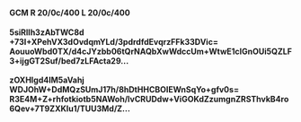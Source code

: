 #### GCM R 20/0c/400 L 20/0c/400
**5siRllh3zAbTWC8d**<br/>**+73I+XPehVX3dOvdqmYLd/3pdrdfdEvqrzFFk33DVic=**<br/>**AouuoWbd0TX/d4cJYzbb06tQrNAQbXwWdccUm+WtwE1cIGnOUi5QZLF3+ijgGT2Suf/bed7zLFActa29...**<br/><br/>
**zOXHIgd4lM5aVahj**<br/>**WDJOhW+DdMQzSUmJ17h/8hDtHHCBOIEWnSqYo+gfv0s=**<br/>**R3E4M+Z+rhfotkiotb5NAWoh/lvCRUDdw+ViGOKdZzumgnZRSThvkB4ro6Qev+7T9ZXKIu1/TUU3Md/Z...**